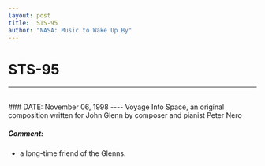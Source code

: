 ```yaml
---
layout: post
title:  STS-95
author: "NASA: Music to Wake Up By"
---
```


# STS-95
----
<br/>
### DATE: November 06, 1998
----
Voyage Into Space, an original composition written for John Glenn by composer and pianist Peter Nero

##### Comment:
* a long-time friend of the Glenns.
